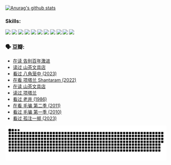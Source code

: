 
[![Anurag's github stats](https://github-readme-stats.vercel.app/api?username=w940853815)](https://github.com/anuraghazra/github-readme-stats)

### Skills:

<code><img height="32" src="https://cdn.jsdelivr.net/npm/simple-icons@v5/icons/python.svg"></code>
<code><img height="32" src="https://cdn.jsdelivr.net/npm/simple-icons@v5/icons/javascript.svg"></code>
<code><img height="32" src="https://cdn.jsdelivr.net/npm/simple-icons@v5/icons/django.svg"></code>
<code><img height="32" src="https://cdn.jsdelivr.net/npm/simple-icons@v5/icons/flask.svg"></code>
<code><img height="32" src="https://cdn.jsdelivr.net/npm/simple-icons@v5/icons/vuetify.svg"></code>
<code><img height="32" src="https://cdn.jsdelivr.net/npm/simple-icons@v5/icons/git.svg"></code>
<code><img height="32" src="https://cdn.jsdelivr.net/npm/simple-icons@v5/icons/docker.svg"></code>
<code><img height="32" src="https://cdn.jsdelivr.net/npm/simple-icons@v5/icons/postgresql.svg"></code>
<code><img height="32" src="https://cdn.jsdelivr.net/npm/simple-icons@v5/icons/elasticsearch.svg"></code>
<code><img height="32" src="https://cdn.jsdelivr.net/npm/simple-icons@v5/icons/macos.svg"></code>
<code><img height="32" src="https://cdn.jsdelivr.net/npm/simple-icons@v5/icons/linux.svg"></code>

### 🗣 豆瓣:

<!-- DOUBAN-ACTIVITIES:START -->
- [在读 告别百年激进](https://www.douban.com/people/136069238/status/4374953075/?_i=95406547)
- [读过 山茶文具店](https://www.douban.com/people/136069238/status/4374952154/?_i=95406547)
- [看过 八角笼中‎ (2023)](https://www.douban.com/people/136069238/status/4367541707/?_i=95406547)
- [在看 项塔兰 Shantaram‎ (2022)](https://www.douban.com/people/136069238/status/4365497032/?_i=95406547)
- [在读 山茶文具店](https://www.douban.com/people/136069238/status/4364620725/?_i=95406547)
- [读过 项塔兰](https://www.douban.com/people/136069238/status/4364620288/?_i=95406547)
- [看过 老井‎ (1986)](https://www.douban.com/people/136069238/status/4362366672/?_i=95406547)
- [在看 毛骗 第二季‎ (2011)](https://www.douban.com/people/136069238/status/4355752869/?_i=95406547)
- [看过 毛骗 第一季‎ (2010)](https://www.douban.com/people/136069238/status/4355752667/?_i=95406547)
- [看过 孤注一掷‎ (2023)](https://www.douban.com/people/136069238/status/4354774568/?_i=95406547)
<!-- DOUBAN-ACTIVITIES:END -->


![Snake animation](https://raw.githubusercontent.com/w940853815/w940853815/output/github-contribution-grid-snake.svg)

<!--
**w940853815/w940853815** is a ✨ _special_ ✨ repository because its `README.md` (this file) appears on your GitHub profile.

Here are some ideas to get you started:

- 🔭 I’m currently working on ...
- 🌱 I’m currently learning ...
- 👯 I’m looking to collaborate on ...
- 🤔 I’m looking for help with ...
- 💬 Ask me about ...
- 📫 How to reach me: ...
- 😄 Pronouns: ...
- ⚡ Fun fact: ...
-->
